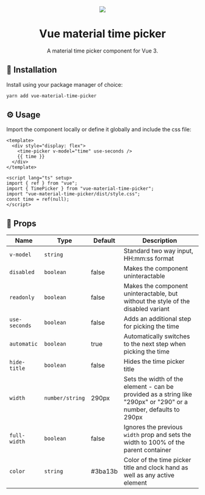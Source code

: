 <div align="center">
  <img src="https://user-images.githubusercontent.com/36193643/236636342-a4f3b025-54a1-4a27-a6d9-9afdfbdd424b.png" />
</div>

<h1 align=center>Vue material time picker</h1>
<p align=center>A material time picker component for Vue 3.</p>

## 🚀 Installation

Install using your package manager of choice:

```bash
yarn add vue-material-time-picker
```

## ⚙️ Usage

Import the component locally or define it globally and include the css file:

```vue
<template>
  <div style="display: flex">
    <time-picker v-model="time" use-seconds />
    {{ time }}
  </div>
</template>

<script lang="ts" setup>
import { ref } from "vue";
import { TimePicker } from "vue-material-time-picker";
import "vue-material-time-picker/dist/style.css";
const time = ref(null);
</script>
```

## 📃 Props

| Name          | Type            | Default | Description                                                                                                      |
| ------------- | --------------- | ------- | ---------------------------------------------------------------------------------------------------------------- |
| `v-model`     | `string`        |         | Standard two way input, HH:mm:ss format                                                                          |
| `disabled`    | `boolean`       | false   | Makes the component uninteractable                                                                               |
| `readonly`    | `boolean`       | false   | Makes the component uninteractable, but without the style of the disabled variant                                |
| `use-seconds` | `boolean`       | false   | Adds an additional step for picking the time                                                                     |
| `automatic`   | `boolean`       | true    | Automatically switches to the next step when picking the time                                                    |
| `hide-title`  | `boolean`       | false   | Hides the time picker title                                                                                      |
| `width`       | `number/string` | 290px   | Sets the width of the element - can be provided as a string like "290px" or "290" or a number, defaults to 290px |
| `full-width`  | `boolean`       | false   | Ignores the previous `width` prop and sets the width to 100% of the parent container                             |
| `color`       | `string`        | #3ba13b | Color of the time picker title and clock hand as well as any active element                                      |
